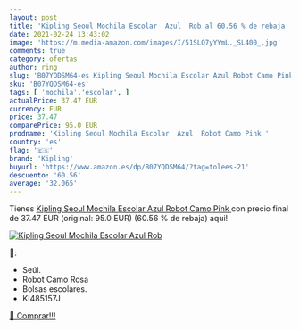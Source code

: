 ```yaml
---
layout: post
title: 'Kipling Seoul Mochila Escolar  Azul  Rob al 60.56 % de rebaja'
date: 2021-02-24 13:43:02
image: 'https://m.media-amazon.com/images/I/51SLQ7yYYmL._SL400_.jpg'
comments: true
category: ofertas
author: ring
slug: 'B07YQDSM64-es Kipling Seoul Mochila Escolar Azul Robot Camo Pink'
sku: 'B07YQDSM64-es'
tags: [ 'mochila','escolar', ]
actualPrice: 37.47 EUR
currency: EUR
price: 37.47
comparePrice: 95.0 EUR
prodname: 'Kipling Seoul Mochila Escolar  Azul  Robot Camo Pink '
country: 'es'
flag: '🇪🇸'
brand: 'Kipling'
buyurl: 'https://www.amazon.es/dp/B07YQDSM64/?tag=tolees-21'
descuento: '60.56'
average: '32.065'
---
```


Tienes [Kipling Seoul Mochila Escolar  Azul  Robot Camo Pink ](https://www.amazon.es/dp/B07YQDSM64/?tag=tolees-21) con precio final de  37.47 EUR (original: 95.0 EUR) (60.56 %  de rebaja) aqui!

[![Kipling Seoul Mochila Escolar  Azul  Rob](https://m.media-amazon.com/images/I/51SLQ7yYYmL._SL400_.jpg)](https://www.amazon.es/dp/B07YQDSM64/?tag=tolees-21)

🔎:

- Seúl.
- Robot Camo Rosa
- Bolsas escolares.
- KI485157J

[🛒 Comprar!!!](https://www.amazon.es/dp/B07YQDSM64/?tag=tolees-21)
